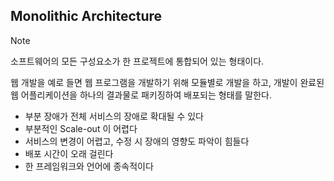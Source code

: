 ## Monolithic Architecture

> [!NOTE]
> 소프트웨어의 모든 구성요소가 한 프로젝트에 통합되어 있는 형태이다.

웹 개발을 예로 들면 웹 프로그램을 개발하기 위해 모듈별로 개발을 하고, 개발이 완료된 웹 어플리케이션을 하나의 결과물로 패키징하여 배포되는 형태를 말한다.

- 부분 장애가 전체 서비스의 장애로 확대될 수 있다
- 부분적인 Scale-out 이 어렵다
- 서비스의 변경이 어렵고, 수정 시 장애의 영향도 파악이 힘들다
- 배포 시간이 오래 걸린다
- 한 프레임워크와 언어에 종속적이다
